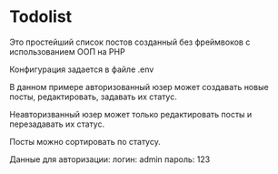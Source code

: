 # Todolist

Это простейший список постов созданный без фреймвоков с использованием ООП на PHP

Конфигурация задается в файле .env

В данном примере авторизованный юзер может создавать новые посты, редактировать, задавать их статус.

Неавторизванный юзер может только редактировать посты и перезадавать их статус.

Посты можно сортировать по статусу.

Данные для авторизации: логин: admin пароль: 123


